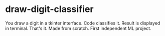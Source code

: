 # draw-digit-classifier
You draw a digit in a tkinter interface. Code classifies it. Result is displayed in terminal. That's it. Made from scratch. First independent ML project. 
